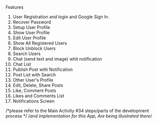 
Features
1.	User Registration and login and Google Sign In.
2.	Recover Password
3.	Setup User Profile
4.	Show User Profile
5.	Edit User Profile
6.	Show All Registered Users
7.	Block Unblock Users
8.	Search Users
9.	Chat (send text and image) whit notification
10.	Chat List
11.	Publish Post with Notification
12.	Post List with Search
13.	Other User's Profile
14.	Edit, Delete, Share Posts
15.	Like, Comment Posts
16.	Likes and Comments List
17.	Notifications Screen

/*please refer to the Main Activity #34 steps/parts of the development process */
/*and implementation for this App, Are being illustrated there*/
